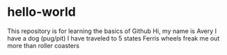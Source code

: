 # hello-world
This repository is for learning the basics of Github
Hi, my name is Avery
I have a dog (pug/pit)
I have traveled to 5 states
Ferris wheels freak me out more than roller coasters
